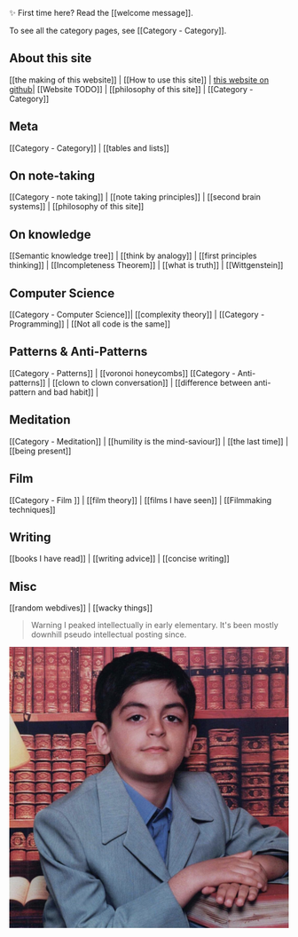 ✨ First time here? Read the [[welcome message]].

To see all the category pages, see [[Category - Category]]. 

## About this site
[[the making of this website]] | [[How to use this site]] | [this website on github](https://github.com/sinakhalili)| [[Website TODO]] | [[philosophy of this site]] | [[Category - Category]] 
## Meta
[[Category - Category]] | [[tables and lists]]
## On note-taking
[[Category - note taking]] | [[note taking principles]] | [[second brain systems]] | [[philosophy of this site]]
## On knowledge
[[Semantic knowledge tree]] | [[think by analogy]] | [[first principles thinking]] | [[Incompleteness Theorem]] | [[what is truth]] | [[Wittgenstein]]
## Computer Science
[[Category - Computer Science]]| [[complexity theory]] | [[Category - Programming]] | [[Not all code is the same]]
## Patterns & Anti-Patterns
[[Category - Patterns]] | [[voronoi honeycombs]]
[[Category - Anti-patterns]] | [[clown to clown conversation]] | [[difference between anti-pattern and bad habit]] | 
## Meditation
[[Category - Meditation]] | [[humility is the mind-saviour]] | [[the last time]] | [[being present]]
## Film
[[Category - Film ]] | [[film theory]] | [[films I have seen]] | [[Filmmaking techniques]] 
## Writing
[[books I have read]] | [[writing advice]] |  [[concise writing]]
## Misc
[[random webdives]] | [[wacky things]] 


> Warning 
> I peaked intellectually in early elementary. It's been mostly downhill pseudo intellectual posting since. 

![Screen Shot 2020-11-14 at 4.00.22 AM.png](./static/img/young_sina.png)